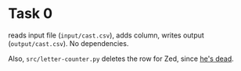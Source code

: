 # Task 0

reads input file (`input/cast.csv`), adds column, writes output (`output/cast.csv`). No dependencies.

Also, `src/letter-counter.py` deletes the row for Zed, since [he's dead](https://youtu.be/y7Yp2L6c2KM).

<!-- done -->
